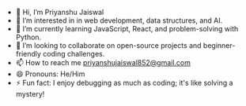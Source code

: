 - 👋 Hi, I’m Priyanshu Jaiswal
- 👀 I’m interested in in web development, data structures, and AI.
- 🌱 I’m currently learning JavaScript, React, and problem-solving with Python.
- 💞️ I’m looking to collaborate on open-source projects and beginner-friendly coding challenges.
- 📫 How to reach me priyanshujaiswal852@gmail.com
- 😄 Pronouns: He/Him
- ⚡ Fun fact: I enjoy debugging as much as coding; it's like solving a mystery!
<!---
priyanshu7541/priyanshu7541 is a ✨ special ✨ repository because its `README.md` (this file) appears on your GitHub profile.
You can click the Preview link to take a look at your changes.
--->
